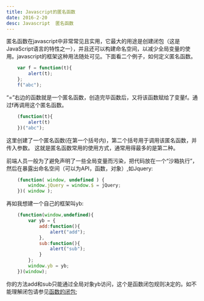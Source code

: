 ```yaml
---
title: Javascript的匿名函数 
date: 2016-2-20
desc: Javascript  匿名函数 
---
```

匿名函数在javascript中非常常见且实用，它最大的用途是创建闭包（这是JavaScript语言的特性之一），并且还可以构建命名空间，以减少全局变量的使用。javascript的框架这种用法随处可见。下面看二个例子，如何定义匿名函数。
<!-- more -->
``` Javascript
	var f = function(t){
        alert(t);
    };
	f("abc");
```
“=”右边的函数就是一个匿名函数，创造完毕函数后，又将该函数赋给了变量f。通过f再调用这个匿名函数。

``` Javascript
	(function(t){
		alert(t)
    })("abc");
```
这里创建了一个匿名函数(在第一个括号内)，第二个括号用于调用该匿名函数，并传入参数。
这就是匿名函数常用的使用方式，通常用得最多的是第二种。

前端人员一般为了避免声明了一些全局变量而污染，把代码放在一个“沙箱执行”，然后在暴露出命名空间（可以为API，函数，对象）,如Jquery:

``` Javascript
	(function( window, undefined ) {
	    window.jQuery = window.$ = jQuery;
	})( window );
```

再如我想建一个自己的框架叫yb:

``` Javascript
	(function(window,undefined){
		var yb = {
			add:function(){
				alert("add");
			},
			sub:function(){
				alert("sub");
			}
		};
		window.yb = yb;
	})(window);
```
你的方法add和sub只能通过全局对象yb访问，这个是函数闭包规则决定的。如不能理解闭包请参见[函数的闭包](http://binyanbin.github.io/2016/01/03/javascript-base-1/);





